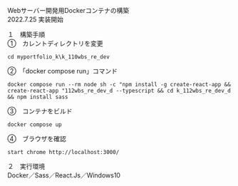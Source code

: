 Webサーバー開発用Dockerコンテナの構築  
2022.7.25 実装開始  

１　構築手順  
①　カレントディレクトリを変更  
```
cd myportfolio_k\k_110wbs_re_dev
```
②　「docker compose run」コマンド  
```
docker compose run --rm node sh -c "npm install -g create-react-app && create-react-app "112wbs_re_dev_d --typescript && cd k_112wbs_re_dev_d && npm install sass
```
③　コンテナをビルド  
```
docker compose up
```
④　ブラウザを確認  
```
start chrome http://localhost:3000/
```

２　実行環境  
Docker／Sass／React.Js／Windows10  

<!--
３　今後の課題（覚え書き）  
①引き続きローカルのOSにはDocker Desktop for Windows以外のミドルウェアをインストールせず開発環境はDocker上に構築すること  
②「create-react-app」を使用せずに開発用コンテナを作成すること  
③「docker-compose.yml」ファイルをルートディレクトリ「myportfolio_k」直下で一つにまとめること  
-->